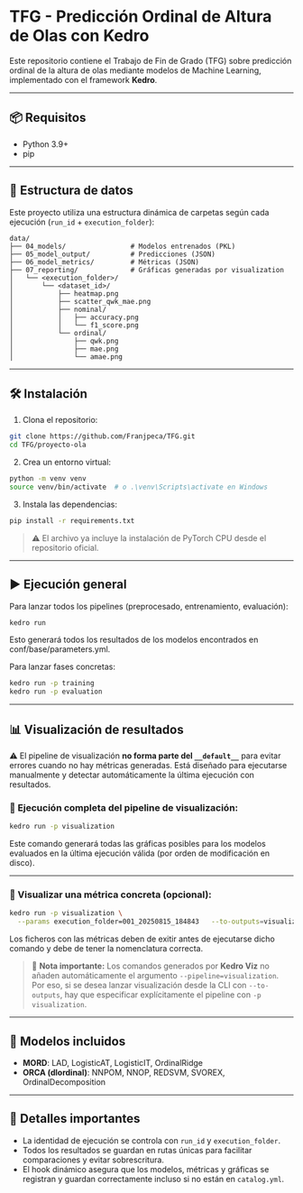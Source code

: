 # TFG - Predicción Ordinal de Altura de Olas con Kedro

Este repositorio contiene el Trabajo de Fin de Grado (TFG) sobre predicción ordinal de la altura de olas mediante modelos de Machine Learning, implementado con el framework **Kedro**.

---

## 📦 Requisitos

- Python 3.9+
- pip

---

## 📂 Estructura de datos

Este proyecto utiliza una estructura dinámica de carpetas según cada ejecución (`run_id` + `execution_folder`):

```
data/
├── 04_models/                # Modelos entrenados (PKL)
├── 05_model_output/          # Predicciones (JSON)
├── 06_model_metrics/         # Métricas (JSON)
├── 07_reporting/             # Gráficas generadas por visualization
│   └── <execution_folder>/
│       └── <dataset_id>/
│           ├── heatmap.png
│           ├── scatter_qwk_mae.png
│           ├── nominal/
│           │   ├── accuracy.png
│           │   └── f1_score.png
│           └── ordinal/
│               ├── qwk.png
│               ├── mae.png
│               └── amae.png
```

---

## 🛠️ Instalación

1. Clona el repositorio:

```bash
git clone https://github.com/Franjpeca/TFG.git
cd TFG/proyecto-ola
```

2. Crea un entorno virtual:

```bash
python -m venv venv
source venv/bin/activate  # o .\venv\Scripts\activate en Windows
```

3. Instala las dependencias:

```bash
pip install -r requirements.txt
```

> ⚠️ El archivo ya incluye la instalación de PyTorch CPU desde el repositorio oficial.

---

## ▶️ Ejecución general

Para lanzar todos los pipelines (preprocesado, entrenamiento, evaluación):

```bash
kedro run
```
Esto generará todos los resultados de los modelos encontrados en conf/base/parameters.yml.

Para lanzar fases concretas:

```bash
kedro run -p training
kedro run -p evaluation
```

---

## 📊 Visualización de resultados

⚠️ El pipeline de visualización **no forma parte del `__default__`** para evitar errores cuando no hay métricas generadas. Está diseñado para ejecutarse manualmente y detectar automáticamente la última ejecución con resultados.

### 🔁 Ejecución completa del pipeline de visualización:

```bash
kedro run -p visualization
```

Este comando generará todas las gráficas posibles para los modelos evaluados en la última ejecución válida (por orden de modificación en disco).

---

### 🎯 Visualizar una métrica concreta (opcional):

```bash
kedro run -p visualization \
  --params execution_folder=001_20250815_184843   --to-outputs=visualization.001_20250815_184843.46053.qwk
```
Los ficheros con las métricas deben de exitir antes de ejecutarse dicho comando y debe de tener la nomenclatura correcta.

> 🧠 **Nota importante:** Los comandos generados por **Kedro Viz** no añaden automáticamente el argumento `--pipeline=visualization`.  
> Por eso, si se desea lanzar visualización desde la CLI con `--to-outputs`, hay que especificar explícitamente el pipeline con `-p visualization`.

---

## 🧠 Modelos incluidos

- **MORD**: LAD, LogisticAT, LogisticIT, OrdinalRidge
- **ORCA (dlordinal)**: NNPOM, NNOP, REDSVM, SVOREX, OrdinalDecomposition

---

## 📌 Detalles importantes

- La identidad de ejecución se controla con `run_id` y `execution_folder`.
- Todos los resultados se guardan en rutas únicas para facilitar comparaciones y evitar sobrescritura.
- El hook dinámico asegura que los modelos, métricas y gráficas se registran y guardan correctamente incluso si no están en `catalog.yml`.